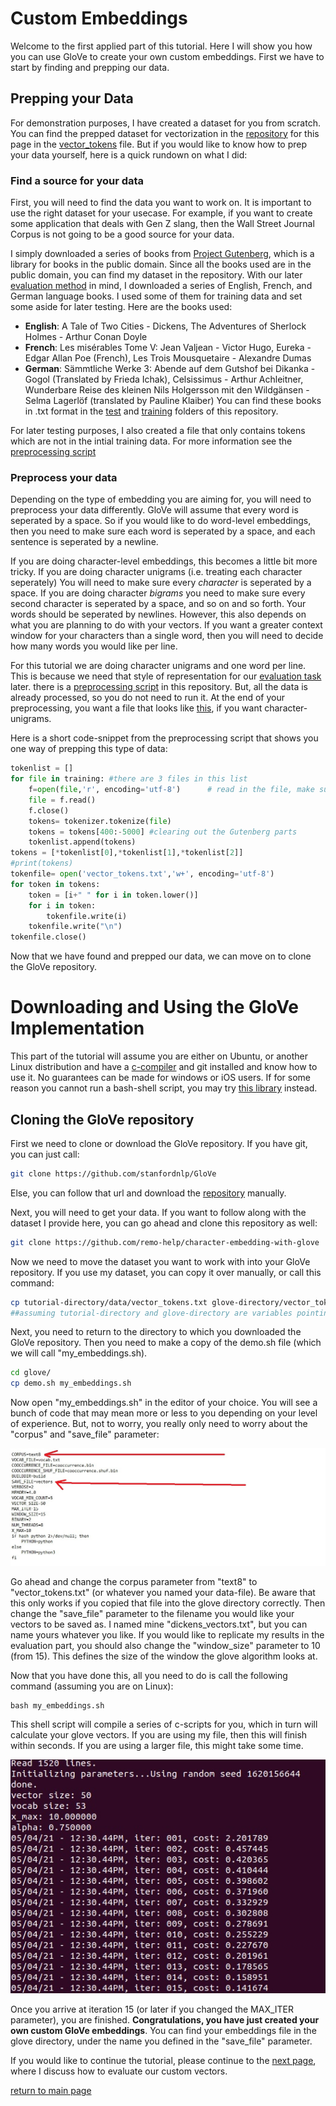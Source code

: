 # Custom Embeddings

Welcome to the first applied part of this tutorial. Here I will show you how you can use GloVe to create your own custom embeddings. First we have to start by finding and prepping our data.

## Prepping your Data

For demonstration purposes, I have created a dataset for you from scratch. You can find the prepped dataset for vectorization in the [repository](https://github.com/remo-help/character-embedding-with-glove) for this page in the [vector_tokens](/data/vector_tokens.txt) file. But if you would like to know how to prep your data yourself, here is a quick rundown on what I did:

### Find a source for your data
First, you will need to find the data you want to work on. It is important to use the right dataset for your usecase. For example, if you want to create some application that deals with Gen Z slang, then the Wall Street Journal Corpus is not going to be a good source for your data.

I simply downloaded a series of books from [Project Gutenberg](https://www.gutenberg.org/), which is a library for books in the public domain. Since all the books used are in the public domain, you can find my dataset in the repository. With our later [evaluation method](glove_classifier.md) in mind, I downloaded a series of English, French, and German language books. I used some of them for training data and set some aside for later testing. Here are the books used:
- **English**: A Tale of Two Cities - Dickens, The Adventures of Sherlock Holmes - Arthur Conan Doyle
- **French**: Les misérables Tome V: Jean Valjean - Victor Hugo, Eureka - Edgar Allan Poe (French), Les Trois Mousquetaire - Alexandre Dumas
- **German**: Sämmtliche Werke 3: Abende auf dem Gutshof bei Dikanka - Gogol (Translated by Frieda Ichak), Celsissimus - Arthur Achleitner, Wunderbare Reise des kleinen Nils Holgersson mit den Wildgänsen - Selma Lagerlöf (translated by Pauline Klaiber)
You can find these books in .txt format in the [test](/test/) and [training](/training/) folders of this repository.

For later testing purposes, I also created a file that only contains tokens which are not in the intial training data. For more information see the [preprocessing script](dickens.py)

### Preprocess your data
Depending on the type of embedding you are aiming for, you will need to preprocess your data differently. GloVe will assume that every word is seperated by a space. So if you would like to do word-level embeddings, then you need to make sure each word is seperated by a space, and each sentence is seperated by a newline.

If you are doing character-level embeddings, this becomes a little bit more tricky. If you are doing character unigrams (i.e. treating each character seperately) You will need to make sure every _character_ is seperated by a space. If you are doing character _bigrams_ you need to make sure every second character is seperated by a space, and so on and so forth. Your words should be seperated by newlines. However, this also depends on what you are planning to do with your vectors. If you want a greater context window for your characters than a single word, then you will need to decide how many words you would like per line.

For this tutorial we are doing character unigrams and one word per line. This is because we need that style of representation for our [evaluation task](glove_classifier.md) later. there is a [preprocessing script](dickens.py) in this repository. But, all the data is already processed, so you do not need to run it. At the end of your preprocessing, you want a file that looks like [this](/data/vector_tokens.txt), if you want character-unigrams.

Here is a short code-snippet from the preprocessing script that shows you one way of prepping this type of data:
```python
tokenlist = []
for file in training: #there are 3 files in this list
	f=open(file,'r', encoding='utf-8')      # read in the file, make sure to mark as utf8
	file = f.read()
	f.close()
	tokens= tokenizer.tokenize(file)
	tokens = tokens[400:-5000] #clearing out the Gutenberg parts
	tokenlist.append(tokens)
tokens = [*tokenlist[0],*tokenlist[1],*tokenlist[2]]
#print(tokens)
tokenfile= open('vector_tokens.txt','w+', encoding='utf-8')
for token in tokens:
	token = [i+" " for i in token.lower()]
	for i in token:
		tokenfile.write(i)
	tokenfile.write("\n")
tokenfile.close()
```
Now that we have found and prepped our data, we can move on to clone the GloVe repository.

# Downloading and Using the GloVe Implementation

This part of the tutorial will assume you are either on Ubuntu, or another Linux distribution and have a [c-compiler](https://gcc.gnu.org/) and git installed and know how to use it. No guarantees can be made for windows or iOS users. If for some reason you cannot run a bash-shell script, you may try [this library](https://github.com/maciejkula/glove-python) instead.

## Cloning the GloVe repository

First we need to clone or download the GloVe repository. If you have git, you can just call:
```bash
git clone https://github.com/stanfordnlp/GloVe
```
Else, you can follow that url and download the [repository](https://github.com/stanfordnlp/GloVe) manually.

Next, you will need to get your data. If you want to follow along with the dataset I provide here, you can go ahead and clone this repository as well:
```bash
git clone https://github.com/remo-help/character-embedding-with-glove
```
Now we need to move the dataset you want to work with into your GloVe repository. If you use my dataset, you can copy it over manually, or call this command:

```bash
cp tutorial-directory/data/vector_tokens.txt glove-directory/vector_tokens.txt
##assuming tutorial-directory and glove-directory are variables pointing to those directories
```
Next, you need to return to the directory to which you downloaded the GloVe repository. Then you need to make a copy of the demo.sh file (which we will call "my_embeddings.sh).
```bash
cd glove/
cp demo.sh my_embeddings.sh
```
Now open "my_embeddings.sh" in the editor of your choice. You will see a bunch of code that may mean more or less to you depending on your level of experience. But, not to worry, you really only need to worry about the "corpus" and "save_file" parameter:

![img](/images/demo.jpg)

Go ahead and change the corpus parameter from "text8" to "vector_tokens.txt" (or whatever you named your data-file). Be aware that this only works if you copied that file into the glove directory correctly. Then change the "save_file" parameter to the filename you would like your vectors to be saved as. I named mine "dickens_vectors.txt", but you can name yours whatever you like. If you would like to replicate my results in the evaluation part, you should also change the "window_size" parameter to 10 (from 15). This defines the size of the window the glove algorithm looks at.

Now that you have done this, all you need to do is call the following command (assuming you are on Linux):
```
bash my_embeddings.sh
```
This shell script will compile a series of c-scripts for you, which in turn will calculate your glove vectors. If you are using my file, then this will finish within seconds. If you are using a larger file, this might take some time.

![img](/images/glove.jpg)

Once you arrive at iteration 15 (or later if you changed the MAX_ITER parameter), you are finished. **Congratulations, you have just created your own custom GloVe embeddings**. You can find your embeddings file in the glove directory, under the name you defined in the "save_file" parameter.

If you would like to continue the tutorial, please continue to the [next page](evaluation.md), where I discuss how to evaluate our custom vectors.

[return to main page](index.md)
